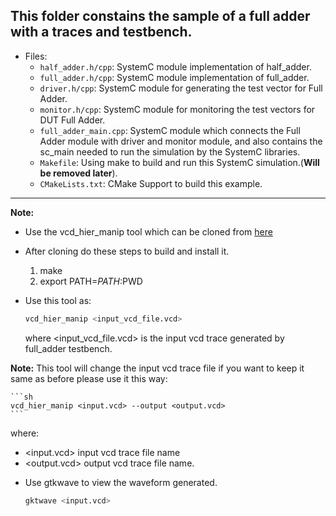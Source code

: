 ## This folder constains the sample of a full adder with a traces and testbench.

* Files:
	- `half_adder.h/cpp`: SystemC module implementation of half_adder.
	- `full_adder.h/cpp`: SystemC module implementation of full_adder.
	- `driver.h/cpp`: SystemC module for generating the test vector for Full Adder.
	- `monitor.h/cpp`: SystemC module for monitoring the test vectors for DUT Full Adder.
	- `full_adder_main.cpp`: SystemC module which connects the Full Adder module with driver and monitor module,
		and also contains the sc_main needed to run the simulation by the SystemC libraries.
	- `Makefile`: Using make to build and run this SystemC simulation.(**Will be
	  removed later**).
	- `CMakeLists.txt`: CMake Support to build this example.
____

**Note:**
* Use the vcd_hier_manip tool which can be cloned from
[here](https://github.com/yTakatsukasa/vcd_hierarchy_manipulator.git)

* After cloning do these steps to build and install it.
	1. make
	2. export PATH=$PATH:$PWD

* Use this tool as:
    ```sh
    vcd_hier_manip <input_vcd_file.vcd>
    ```
	where <input_vcd_file.vcd> is the input vcd trace generated by full_adder testbench.

**Note:** This tool will change the input vcd trace file if you want to keep it same as before please use it this way:

    ```sh
    vcd_hier_manip <input.vcd> --output <output.vcd>
    ```
 
 where:
 - <input.vcd> input vcd trace file name
 - <output.vcd> output vcd trace file name.

* Use gtkwave to view the waveform generated.
    ```sh
    gktwave <input.vcd>
    ```
